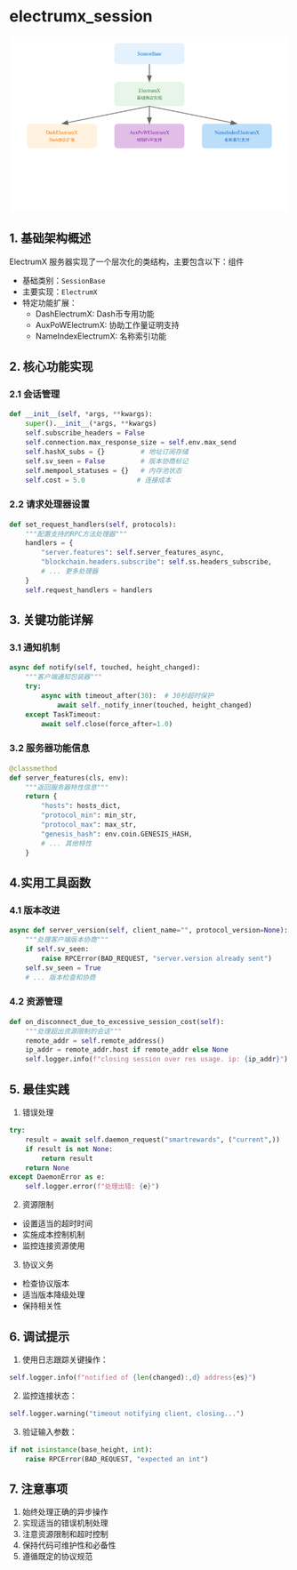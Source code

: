 # electrumx_session
![electrumx_session](../img/electrumx_session.png)
## 1. 基础架构概述

ElectrumX 服务器实现了一个层次化的类结构，主要包含以下：组件

- 基础类别：```SessionBase```
- 主要实现：```ElectrumX```
- 特定功能扩展：
  - DashElectrumX: Dash币专用功能
  - AuxPoWElectrumX: 协助工作量证明支持
  - NameIndexElectrumX: 名称索引功能
## 2. 核心功能实现

### 2.1 会话管理

```python
def __init__(self, *args, **kwargs):
    super().__init__(*args, **kwargs)
    self.subscribe_headers = False
    self.connection.max_response_size = self.env.max_send
    self.hashX_subs = {}         # 地址订阅存储
    self.sv_seen = False         # 版本协商标记
    self.mempool_statuses = {}   # 内存池状态
    self.cost = 5.0             # 连接成本
```
### 2.2 请求处理器设置

```python
def set_request_handlers(self, protocols):
    """配置支持的RPC方法处理器"""
    handlers = {
        "server.features": self.server_features_async,
        "blockchain.headers.subscribe": self.ss.headers_subscribe,
        # ... 更多处理器
    }
    self.request_handlers = handlers
```
## 3. 关键功能详解
### 3.1 通知机制
```python
async def notify(self, touched, height_changed):
    """客户端通知包装器"""
    try:
        async with timeout_after(30):  # 30秒超时保护
            await self._notify_inner(touched, height_changed)
    except TaskTimeout:
        await self.close(force_after=1.0)
```
### 3.2 服务器功能信息

```python
@classmethod
def server_features(cls, env):
    """返回服务器特性信息"""
    return {
        "hosts": hosts_dict,
        "protocol_min": min_str,
        "protocol_max": max_str,
        "genesis_hash": env.coin.GENESIS_HASH,
        # ... 其他特性
    }
``` 
## 4.实用工具函数
### 4.1 版本改进

```python
async def server_version(self, client_name="", protocol_version=None):
    """处理客户端版本协商"""
    if self.sv_seen:
        raise RPCError(BAD_REQUEST, "server.version already sent")
    self.sv_seen = True
    # ... 版本检查和协商
```
### 4.2 资源管理

```python
def on_disconnect_due_to_excessive_session_cost(self):
    """处理超出资源限制的会话"""
    remote_addr = self.remote_address()
    ip_addr = remote_addr.host if remote_addr else None
    self.logger.info(f"closing session over res usage. ip: {ip_addr}")
```
## 5. 最佳实践
1. 错误处理
```python
try:
    result = await self.daemon_request("smartrewards", ("current",))
    if result is not None:
        return result
    return None
except DaemonError as e:
    self.logger.error(f"处理出错: {e}")
```
2. 资源限制
- 设置适当的超时时间
- 实施成本控制机制
- 监控连接资源使用
3. 协议义务
- 检查协议版本
- 适当版本降级处理
- 保持相关性
## 6. 调试提示
1. 使用日志跟踪关键操作：
```python
self.logger.info(f"notified of {len(changed):,d} address{es}")
```
2. 监控连接状态：
```python
self.logger.warning("timeout notifying client, closing...")
```
3. 验证输入参数：
```python
if not isinstance(base_height, int):
    raise RPCError(BAD_REQUEST, "expected an int")
```
## 7. 注意事项
1. 始终处理正确的异步操作
2. 实现适当的错误机制处理
3. 注意资源限制和超时控制
4. 保持代码可维护性和必备性
5. 遵循既定的协议规范